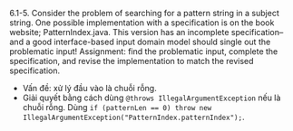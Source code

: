 6.1-5. Consider the problem of searching for a pattern string in a subject string. One possible implementation with a specification is on the book website; PatternIndex.java. This version has an incomplete specification–and a good interface-based input domain model should single out the problematic input! Assignment: find the problematic input, complete the specification, and revise the implementation to match the revised specification.

- Vấn đề: xử lý đầu vào là chuỗi rỗng.
- Giải quyết bằng cách dùng ```@throws IllegalArgumentException``` nếu là chuỗi rỗng. Dùng ```if (patternLen == 0) throw new IllegalArgumentException("PatternIndex.patternIndex");```.
